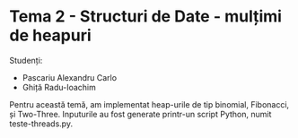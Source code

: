 # Tema 2 - Structuri de Date - mulțimi de heapuri

Studenți:
  - Pascariu Alexandru Carlo
  - Ghiță Radu-Ioachim

Pentru această temă, am implementat heap-urile de tip binomial, Fibonacci, și Two-Three. Inputurile au fost generate printr-un script Python, numit teste-threads.py.

